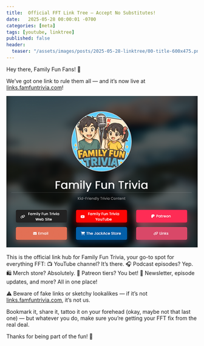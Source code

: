 ```yaml
---
title:  Official FFT Link Tree – Accept No Substitutes!
date:   2025-05-28 00:00:01 -0700
categories: [meta]
tags: [youtube, linktree]
published: false
header:
  teaser: "/assets/images/posts/2025-05-28-linktree/00-title-600x475.png"
---
```


Hey there, Family Fun Fans! 🎉

We’ve got one link to rule them all — and it’s now live at
[links.famfuntrivia.com](https://links.famfuntrivia.com)!

<img src="/assets/images/posts/2025-05-28-linktree/00-title-600x475.png">

This is the official link hub for Family Fun Trivia, your go-to spot for everything FFT:
📺 YouTube channel? It’s there.
🎧 Podcast episodes? Yep.
🛍️ Merch store? Absolutely.
💖 Patreon tiers? You bet!
💌 Newsletter, episode updates, and more? All in one place!

⚠️ Beware of fake links or sketchy lookalikes — if it’s not
[links.famfuntrivia.com](https://links.famfuntrivia.com), it’s not us.

Bookmark it, share it, tattoo it on your forehead (okay, maybe not that last one) — but whatever you do, make sure you’re getting your FFT fix from the real deal.

Thanks for being part of the fun! 💫